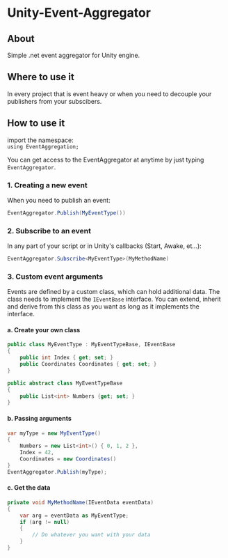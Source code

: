 # Unity-Event-Aggregator

## About

Simple .net event aggregator for Unity engine. 

## Where to use it

In every project that is event heavy or when you need to decouple your publishers from your subscibers.

## How to use it

import the namespace:  
`using EventAggregation;`

You can get access to the EventAggregator at anytime by just typing `EventAggregator`.

### 1. Creating a new event

When you need to publish an event:  
```C#
EventAggregator.Publish(MyEventType())
```

### 2. Subscribe to an event

In any part of your script or in Unity's callbacks (Start, Awake, et...):  
```C#
EventAggregator.Subscribe<MyEventType>(MyMethodName)
```

### 3. Custom event arguments

Events are defined by a custom class, which can hold additional data. The class needs to implement the `IEventBase` interface. You can extend, inherit and derive from this class as you want as long as it implements the interface.

#### a. Create your own class

```C#
public class MyEventType : MyEventTypeBase, IEventBase
{
    public int Index { get; set; }
    public Coordinates Coordinates { get; set; }
}

public abstract class MyEventTypeBase
{
    public List<int> Numbers {get; set; }
}
```

#### b. Passing arguments

```C#
var myType = new MyEventType() 
{
    Numbers = new List<int>() { 0, 1, 2 },
    Index = 42,
    Coordinates = new Coordinates()
}
EventAggregator.Publish(myType);
```

#### c. Get the data
```C#
private void MyMethodName(IEventData eventData)
{
    var arg = eventData as MyEventType;
    if (arg != null)
    {
        // Do whatever you want with your data
    }
}
```